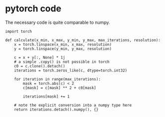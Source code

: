 # pytorch code

The necessary code is quite comparable to numpy.

```{code} python
import torch
```

```{code} python
def calculate(x_min, x_max, y_min, y_max, max_iterations, resolution):
    x = torch.linspace(x_min, x_max, resolution)
    y = torch.linspace(y_min, y_max, resolution)

    c = x + y[:, None] * 1j
    # a simple .copy() is not possible in torch
    c0 = c.clone().detach()
    iterations = torch.zeros_like(c, dtype=torch.int32)

    for iteration in range(max_iterations):
        mask = torch.abs(c) < 2
        c[mask] = c[mask] ** 2 + c0[mask]

        iterations[mask] += 1

    # note the explicit conversion into a numpy type here
    return iterations.detach().numpy(), {}
```
